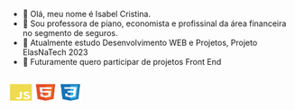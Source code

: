 - 👋 Olá, meu nome é Isabel Cristina.
- 👀 Sou professora de piano, economista e profissinal da área financeira no segmento de seguros.  
- 🌱 Atualmente estudo Desenvolvimento WEB e Projetos, Projeto ElasNaTech 2023
- 💞️ Futuramente quero participar de projetos Front End

<div style="display: inline_block"><br>
  <img align="center" alt="JavaScript" height="30" width="40" src="https://raw.githubusercontent.com/devicons/devicon/master/icons/javascript/javascript-plain.svg">
  <img align="center" alt="HTML" height="30" width="40" src="https://raw.githubusercontent.com/devicons/devicon/master/icons/html5/html5-original.svg">
  <img align="center" alt="CSS" height="30" width="40" src="https://raw.githubusercontent.com/devicons/devicon/master/icons/css3/css3-original.svg">
</div> 

<!---
isacristinagian/isacristinagian is a ✨ special ✨ repository because its `README.md` (this file) appears on your GitHub profile.
You can click the Preview link to take a look at your changes.
--->

